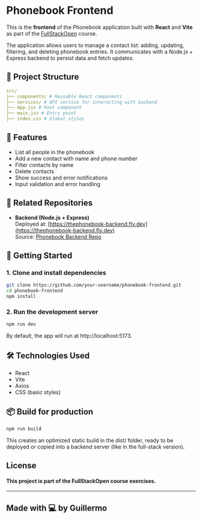 # Phonebook Frontend

This is the **frontend** of the Phonebook application built with **React** and **Vite** as part of the [FullStackOpen](https://fullstackopen.com/en/) course.

The application allows users to manage a contact list: adding, updating, filtering, and deleting phonebook entries. It communicates with a Node.js + Express backend to persist data and fetch updates.

## 📂 Project Structure

```yaml
src/
├── components/ # Reusable React components
├── services/ # API service for interacting with backend
├── App.jsx # Root component
├── main.jsx # Entry point
├── index.css # Global styles
```

## 🚀 Features

- List all people in the phonebook
- Add a new contact with name and phone number
- Filter contacts by name
- Delete contacts
- Show success and error notifications
- Input validation and error handling

## 🔗 Related Repositories

- **Backend (Node.js + Express)**  
  Deployed at: [https://thephonebook-backend.fly.dev](https://thephonebook-backend.fly.dev)  
  Source: [Phonebook Backend Repo](https://github.com/The-Memin/FullStackOpen/tree/main/part3/thePhoneBook)

## 🧪 Getting Started

### 1. Clone and install dependencies

```bash
git clone https://github.com/your-username/phonebook-frontend.git
cd phonebook-frontend
npm install
```

### 2. Run the development server

```bash
npm run dev
```
By default, the app will run at http://localhost:5173.

## 🛠 Technologies Used

  - React 
  - Vite
  - Axios
  - CSS (basic styles)
  
## 📦 Build for production

```bash
npm run build
```
This creates an optimized static build in the dist/ folder, ready to be deployed or copied into a backend server (like in the full-stack version).

## License
#### This project is part of the FullStackOpen course exercises.

---

Made with 💻 by Guillermo
---